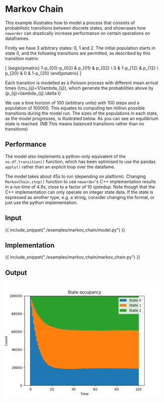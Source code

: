 # Markov Chain

This example illustrates how to model a process that consists of probabilistic transitions between discrete states, and showcases how `neworder` can drastically increase performance on certain operations on dataframes.

Firstly we have 3 arbitrary states: 0, 1 and 2. The initial population starts in state 0, and the following transitions are permitted, as described by this transition matrix:

\[
\begin{pmatrix}
1-p_{01}-p_{02} & p_{01}   & p_{02}   \\
0               & 1-p_{12} & p_{12}   \\  
p_{20}          & 0        & 1-p_{20}
\end{pmatrix}
\]


Each transition is modelled as a Poisson process with different mean arrival times \(\mu_{ij}=1/\lambda_{ij}\), which generate the probabilities above by \(p_{ij}=\lambda_{ij}.\delta t\)

We use a time horizon of 100 (arbitrary units) with 100 steps and a population of 100000. This equates to computing ten million possible transitions during the model run. The sizes of the populations in each state, as the model progresses, is illustrated below. As you can see an equilibrium state is reached. (NB This means balanced transitions rather than no transitions)

## Performance

The model also implements a python-only equivalent of the `no.df.transition()` function, which has been optimised to use the pandas `apply()` rather than an explicit loop over the datafame.

The model takes about 45s to run (depending on platform). Changing `MarkovChain.step()` function to use `neworder`'s C++ implementation results in a run time of 4.9s, close to a factor of 10 speedup. Note though that the C++ implementation can only operate on integer state data. If the state is expressed as another type, e.g. a string, consider changing the format, or just use the python implementation.

## Input

{{ include_snippet("./examples/markov_chain/model.py") }}

## Implementation

{{ include_snippet("./examples/markov_chain/markov_chain.py") }}

## Output

![population evolution](./img/markov_chain.png)